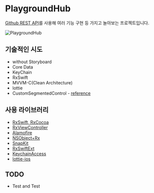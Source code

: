 # PlaygroundHub

[Github REST API](https://docs.github.com/en/rest)를 사용해 여러 기능 구현 등 가지고 놀아보는 프로젝트입니다.



![PlaygroundHub](https://user-images.githubusercontent.com/62657991/145139070-49c162ea-d5db-4607-af46-4bbc2dc6ea8a.gif)



## 기술적인 시도

- without Storyboard
- Core Data
- KeyChain
- RxSwift
- MVVM-C(Clean Architecture)
- lottie
- CustomSegmentedControl - [reference](https://github.com/Code-With-Coffee/CustomSegmentedControl)



## 사용 라이브러리

- [RxSwift, RxCocoa](https://github.com/ReactiveX/RxSwift)
- [RxViewController](https://github.com/devxoul/RxViewController)
- [Alamofire](https://github.com/Alamofire/Alamofire)
- [NSObject+Rx](https://github.com/RxSwiftCommunity/NSObject-Rx)
- [SnapKit](https://github.com/SnapKit/SnapKit)
- [RxSwiftExt](https://github.com/RxSwiftCommunity/RxSwiftExt)
- [KeychainAccess](https://github.com/kishikawakatsumi/KeychainAccess)
- [lottie-ios](https://github.com/airbnb/lottie-ios)



## TODO

- Test and Test

